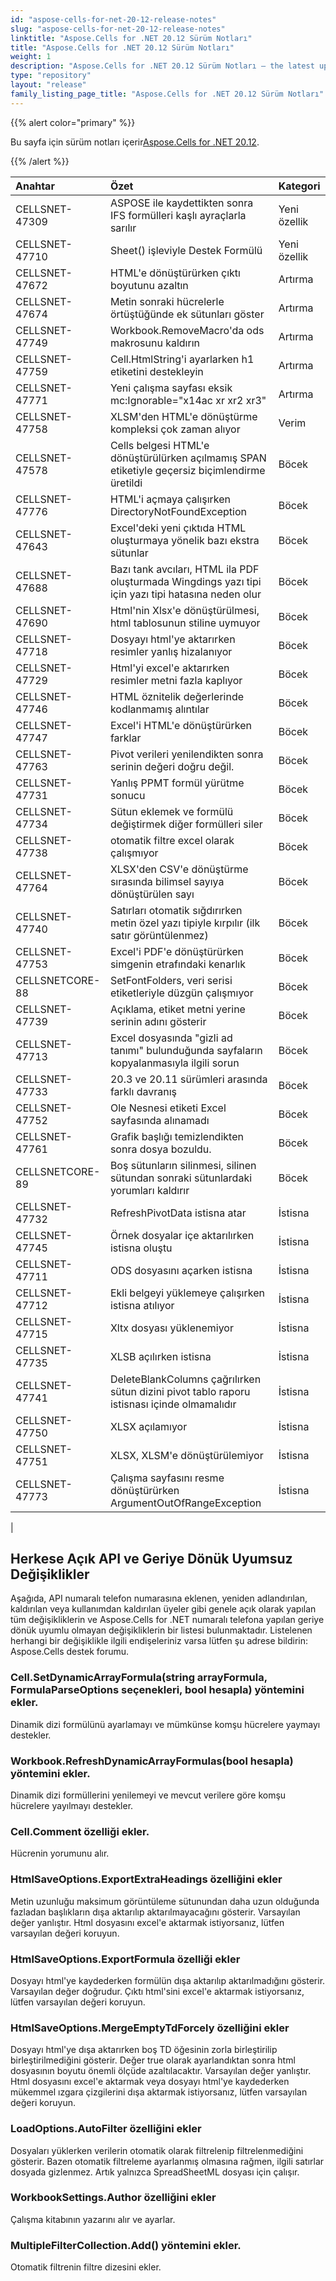 ```yaml
---
id: "aspose-cells-for-net-20-12-release-notes"
slug: "aspose-cells-for-net-20-12-release-notes"
linktitle: "Aspose.Cells for .NET 20.12 Sürüm Notları"
title: "Aspose.Cells for .NET 20.12 Sürüm Notları"
weight: 1
description: "Aspose.Cells for .NET 20.12 Sürüm Notları – the latest updates and fixes."
type: "repository"
layout: "release"
family_listing_page_title: "Aspose.Cells for .NET 20.12 Sürüm Notları"
---
```

{{% alert color="primary" %}}

 Bu sayfa için sürüm notları içerir[Aspose.Cells for .NET 20.12](https://www.nuget.org/packages/Aspose.Cells/20.12.0).

{{% /alert %}}

|**Anahtar**|**Özet**|**Kategori**|
|:- |:- |:- |
|CELLSNET-47309|ASPOSE ile kaydettikten sonra IFS formülleri kaşlı ayraçlarla sarılır|Yeni özellik|
|CELLSNET-47710|Sheet() işleviyle Destek Formülü|Yeni özellik|
|CELLSNET-47672|HTML'e dönüştürürken çıktı boyutunu azaltın|Artırma|
|CELLSNET-47674|Metin sonraki hücrelerle örtüştüğünde ek sütunları göster|Artırma|
|CELLSNET-47749|Workbook.RemoveMacro'da ods makrosunu kaldırın|Artırma|
|CELLSNET-47759|Cell.HtmlString'i ayarlarken h1 etiketini destekleyin|Artırma|
|CELLSNET-47771|Yeni çalışma sayfası eksik mc:Ignorable="x14ac xr xr2 xr3"|Artırma|
|CELLSNET-47758| XLSM'den HTML'e dönüştürme kompleksi çok zaman alıyor|Verim|
|CELLSNET-47578|Cells belgesi HTML'e dönüştürülürken açılmamış SPAN etiketiyle geçersiz biçimlendirme üretildi|Böcek|
|CELLSNET-47776|HTML'i açmaya çalışırken DirectoryNotFoundException|Böcek|
|CELLSNET-47643|Excel'deki yeni çıktıda HTML oluşturmaya yönelik bazı ekstra sütunlar|Böcek|
|CELLSNET-47688|Bazı tank avcıları, HTML ila PDF oluşturmada Wingdings yazı tipi için yazı tipi hatasına neden olur|Böcek|
|CELLSNET-47690|Html'nin Xlsx'e dönüştürülmesi, html tablosunun stiline uymuyor|Böcek|
|CELLSNET-47718|Dosyayı html'ye aktarırken resimler yanlış hizalanıyor|Böcek|
|CELLSNET-47729|Html'yi excel'e aktarırken resimler metni fazla kaplıyor|Böcek|
|CELLSNET-47746|HTML öznitelik değerlerinde kodlanmamış alıntılar|Böcek|
|CELLSNET-47747|Excel'i HTML'e dönüştürürken farklar|Böcek|
|CELLSNET-47763|Pivot verileri yenilendikten sonra serinin değeri doğru değil.|Böcek|
|CELLSNET-47731|Yanlış PPMT formül yürütme sonucu|Böcek|
|CELLSNET-47734|Sütun eklemek ve formülü değiştirmek diğer formülleri siler|Böcek|
|CELLSNET-47738|otomatik filtre excel olarak çalışmıyor|Böcek|
|CELLSNET-47764|XLSX'den CSV'e dönüştürme sırasında bilimsel sayıya dönüştürülen sayı|Böcek|
|CELLSNET-47740| Satırları otomatik sığdırırken metin özel yazı tipiyle kırpılır (ilk satır görüntülenmez)|Böcek|
|CELLSNET-47753|Excel'i PDF'e dönüştürürken simgenin etrafındaki kenarlık|Böcek|
|CELLSNETCORE-88|SetFontFolders, veri serisi etiketleriyle düzgün çalışmıyor|Böcek|
|CELLSNET-47739|Açıklama, etiket metni yerine serinin adını gösterir|Böcek|
|CELLSNET-47713|Excel dosyasında "gizli ad tanımı" bulunduğunda sayfaların kopyalanmasıyla ilgili sorun|Böcek|
|CELLSNET-47733|20.3 ve 20.11 sürümleri arasında farklı davranış|Böcek|
|CELLSNET-47752|Ole Nesnesi etiketi Excel sayfasında alınamadı|Böcek|
|CELLSNET-47761|Grafik başlığı temizlendikten sonra dosya bozuldu.|Böcek|
|CELLSNETCORE-89|Boş sütunların silinmesi, silinen sütundan sonraki sütunlardaki yorumları kaldırır|Böcek|
|CELLSNET-47732|RefreshPivotData istisna atar|İstisna|
|CELLSNET-47745|Örnek dosyalar içe aktarılırken istisna oluştu|İstisna|
|CELLSNET-47711|ODS dosyasını açarken istisna|İstisna|
|CELLSNET-47712|Ekli belgeyi yüklemeye çalışırken istisna atılıyor|İstisna|
|CELLSNET-47715|Xltx dosyası yüklenemiyor|İstisna|
|CELLSNET-47735|XLSB açılırken istisna|İstisna|
|CELLSNET-47741|DeleteBlankColumns çağrılırken sütun dizini pivot tablo raporu istisnası içinde olmamalıdır|İstisna|
|CELLSNET-47750|XLSX açılamıyor|İstisna|
|CELLSNET-47751|XLSX, XLSM'e dönüştürülemiyor|İstisna|
|CELLSNET-47773|Çalışma sayfasını resme dönüştürürken ArgumentOutOfRangeException|İstisna|
|


## **Herkese Açık API ve Geriye Dönük Uyumsuz Değişiklikler**

Aşağıda, API numaralı telefon numarasına eklenen, yeniden adlandırılan, kaldırılan veya kullanımdan kaldırılan üyeler gibi genele açık olarak yapılan tüm değişikliklerin ve Aspose.Cells for .NET numaralı telefona yapılan geriye dönük uyumlu olmayan değişikliklerin bir listesi bulunmaktadır. Listelenen herhangi bir değişiklikle ilgili endişeleriniz varsa lütfen şu adrese bildirin: Aspose.Cells destek forumu.

### **Cell.SetDynamicArrayFormula(string arrayFormula, FormulaParseOptions seçenekleri, bool hesapla) yöntemini ekler.**

Dinamik dizi formülünü ayarlamayı ve mümkünse komşu hücrelere yaymayı destekler.

### **Workbook.RefreshDynamicArrayFormulas(bool hesapla) yöntemini ekler.**

Dinamik dizi formüllerini yenilemeyi ve mevcut verilere göre komşu hücrelere yayılmayı destekler.

### **Cell.Comment özelliği ekler.**

Hücrenin yorumunu alır.

### **HtmlSaveOptions.ExportExtraHeadings özelliğini ekler**

Metin uzunluğu maksimum görüntüleme sütunundan daha uzun olduğunda fazladan başlıkların dışa aktarılıp aktarılmayacağını gösterir.
Varsayılan değer yanlıştır. Html dosyasını excel'e aktarmak istiyorsanız, lütfen varsayılan değeri koruyun.

### **HtmlSaveOptions.ExportFormula özelliği ekler**

Dosyayı html'ye kaydederken formülün dışa aktarılıp aktarılmadığını gösterir. Varsayılan değer doğrudur.
Çıktı html'sini excel'e aktarmak istiyorsanız, lütfen varsayılan değeri koruyun.


### **HtmlSaveOptions.MergeEmptyTdForcely özelliğini ekler**

Dosyayı html'ye dışa aktarırken boş TD öğesinin zorla birleştirilip birleştirilmediğini gösterir.
Değer true olarak ayarlandıktan sonra html dosyasının boyutu önemli ölçüde azaltılacaktır. Varsayılan değer yanlıştır.
Html dosyasını excel'e aktarmak veya dosyayı html'ye kaydederken mükemmel ızgara çizgilerini dışa aktarmak istiyorsanız,
lütfen varsayılan değeri koruyun.

### **LoadOptions.AutoFilter özelliğini ekler**

Dosyaları yüklerken verilerin otomatik olarak filtrelenip filtrelenmediğini gösterir.
Bazen otomatik filtreleme ayarlanmış olmasına rağmen, ilgili satırlar dosyada gizlenmez. Artık yalnızca SpreadSheetML dosyası için çalışır.

### **WorkbookSettings.Author özelliğini ekler**

Çalışma kitabının yazarını alır ve ayarlar.

### **MultipleFilterCollection.Add() yöntemini ekler.**

Otomatik filtrenin filtre dizesini ekler.

